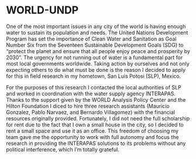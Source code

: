 # WORLD-UNDP

One of the most important issues in any city of the world is having enough water to sustain its population
and needs. The United Nations Development Program has set the importance of Clean Water and Sanitation
as Goal Number Six from the Seventeen Sustainable Development Goals (SDG) to “protect the planet and
ensure that all people enjoy peace and prosperity by 2030”. The urgency for not running out of water is a fundamental part for most local governments worldwide. Taking action by ourselves and not only expecting
others to do what must be done is the reason I decided to apply for this in field research in my hometown, San Luis Potosi (SLP), Mexico.

For the purposes of this research I contacted the local authorities of SLP and worked in coordination with
the water supply agency INTERAPAS. Thanks to the support given by the WORLD Analysis Policy Center and the Hilton Foundation I diced to hire three research assistants (Mauricio Gonzalez, Pablo Narvaez, and Bernardo Villagomez) with the financial resources originally provided. Fortunately, I did not need the full scholarship for rent due to the fact that I own a small house in the city, so I decided to rent a small space and use it as an office. This freedom of choosing my team gave me the opportunity to work with full autonomy and focus the research in providing the INTERAPAS solutions to its problems without any political interference, which I’m totally grateful.
